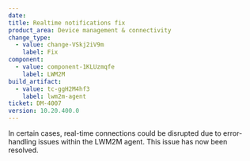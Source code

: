 ```yaml
---
date: 
title: Realtime notifications fix 
product_area: Device management & connectivity
change_type:
  - value: change-VSkj2iV9m
    label: Fix
component:
  - value: component-1KLUzmqfe
    label: LWM2M
build_artifact:
  - value: tc-ggH2M4hf3
    label: lwm2m-agent
ticket: DM-4007
version: 10.20.400.0
---
```

In certain cases, real-time connections could be disrupted due to error-handling issues within the LWM2M agent. This issue has now been resolved.
